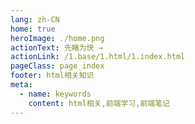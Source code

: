 ```yaml
---
lang: zh-CN
home: true
heroImage: ./home.png
actionText: 先睹为快 →
actionLink: /1.base/1.html/1.index.html
pageClass: page_index
footer: html相关知识
meta:
  - name: keywords
    content: html相关,前端学习,前端笔记
---
```


<template>
    <div class="cont">
        <div id="large-header" class="large-header"></div>
        <div class="features">
        <div class="feature">
            <h2>初级知识</h2> 
            <p>掌握html基础、认识dom以及bom</p>
        </div>
        <div class="feature">
            <h2>中级知识</h2> 
            <p>熟练掌握性能优化、代码规范、前端监控、安全防范、断点续传、设计模式、跨域方式、前端测试、网络请求、正则相关</p>
        </div>
        <div class="feature">
            <h2>高级知识</h2> 
            <p>掌握网络请求、WebApp、Sass</p>
        </div>
        <div class="feature">
            <h2>专项知识</h2> 
            <p>熟练掌握性能优化、代码规范、前端监控、安全防范、断点续传、设计模式、跨域方式、前端测试、网络请求、正则相关</p>
        </div>
        <div class="feature">
            <h2>场景知识</h2> 
            <p>《html高级程序设计（第4版）》、《html DOM编程艺术》、《你不知道的html》、《html设计模式与开发实践》、《高性能html》</p>
        </div>
        <div class="feature">
            <h2>原理知识</h2> 
            <p>掌握浏览器、Promise等相关原理</p>
        </div>
        </div>
    </div>
</template>
